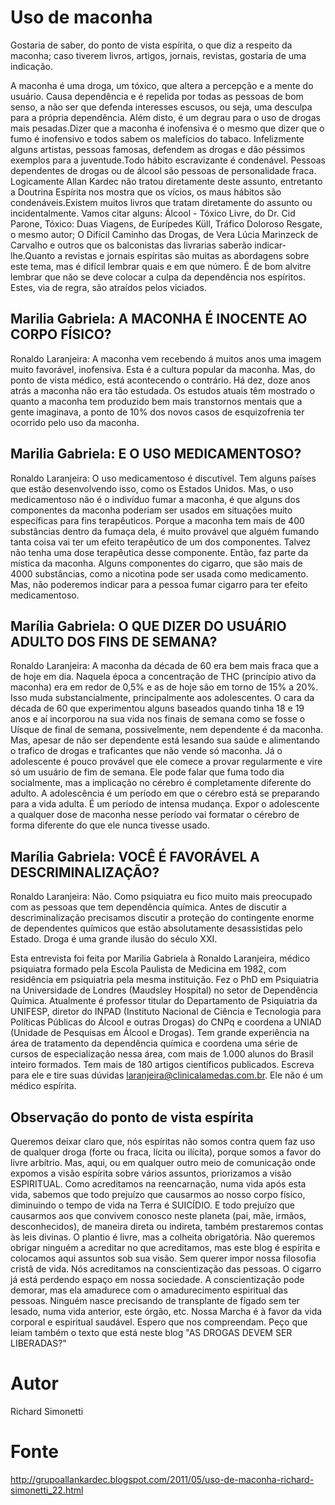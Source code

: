 # Uso de maconha

Gostaria de saber, do ponto de vista espírita, o que diz a respeito da maconha; caso tiverem livros, artigos, jornais, revistas, gostaria de uma indicação.

A maconha é uma droga, um tóxico, que altera a percepção e a mente do usuário. Causa dependência e é repelida por todas as pessoas de bom senso, a não ser que defenda interesses escusos, ou seja, uma desculpa para a própria dependência. Além disto, é um degrau para o uso de drogas mais pesadas.Dizer que a maconha é inofensiva é o mesmo que dizer que o fumo é inofensivo e todos sabem os malefícios do tabaco. Infelizmente alguns artistas, pessoas famosas, defendem as drogas e dão péssimos exemplos para a juventude.Todo hábito escravizante é condenável. Pessoas dependentes de drogas ou de álcool são pessoas de personalidade fraca. Logicamente Allan Kardec não tratou diretamente deste assunto, entretanto a Doutrina Espírita nos mostra que os vícios, os maus hábitos são condenáveis.Existem muitos livros que tratam diretamente do assunto ou incidentalmente. Vamos citar alguns: Álcool - Tóxico Livre, do Dr. Cid Parone, Tóxico: Duas Viagens, de Eurípedes Küll, Tráfico Doloroso Resgate, o mesmo autor; O Difícil Caminho das Drogas, de Vera Lúcia Marinzeck de Carvalho e outros que os balconistas das livrarias saberão indicar-lhe.Quanto a revistas e jornais espíritas são muitas as abordagens sobre este tema, mas é difícil lembrar quais e em que número. É de bom alvitre lembrar que não se deve colocar a culpa da dependência nos espíritos. Estes, via de regra, são atraídos pelos viciados.

## Marilia Gabriela: A MACONHA É INOCENTE AO CORPO FÍSICO?
Ronaldo Laranjeira: A maconha vem recebendo á muitos anos uma imagem muito favorável, inofensiva. Esta é a cultura popular da maconha. Mas, do ponto de vista médico, está acontecendo o contrário. Há dez, doze anos atrás a maconha não era tão estudada. Os estudos atuais têm mostrado o quanto a maconha tem produzido bem mais transtornos mentais que a gente imaginava, a ponto de 10% dos novos casos de esquizofrenia ter ocorrido pelo uso da maconha.

## Marilia Gabriela: E O USO MEDICAMENTOSO?
Ronaldo Laranjeira: O uso medicamentoso é discutível. Tem alguns países que estão desenvolvendo isso, como os Estados Unidos. Mas, o uso medicamentoso não é o indivíduo fumar a maconha, é que alguns dos componentes da maconha poderiam ser usados em situações muito específicas para fins terapêuticos. Porque a maconha tem mais de 400 substâncias dentro da fumaça dela, é muito provável que alguém fumando tanta coisa vai ter um efeito terapêutico de um dos componentes. Talvez não tenha uma dose terapêutica desse componente. Então, faz parte da mística da maconha. Alguns componentes do cigarro, que são mais de 4000 substâncias, como a nicotina pode ser usada como medicamento. Mas, não poderemos indicar para a pessoa fumar cigarro para ter efeito medicamentoso.

## Marília Gabriela: O QUE DIZER DO USUÁRIO ADULTO DOS FINS DE SEMANA?
Ronaldo Laranjeira: A maconha da década de 60 era bem mais fraca que a de hoje em dia. Naquela época a concentração de THC (princípio ativo da maconha) era em redor de 0,5% e as de hoje são em torno de 15% a 20%. Isso muda substancialmente, principalmente aos adolescentes. O cara da década de 60 que experimentou alguns baseados quando tinha 18 e 19 anos e aí incorporou na sua vida nos finais de semana como se fosse o Uísque de final de semana, possivelmente, nem dependente é da maconha. Mas, apesar de não ser dependente está lesando sua saúde e alimentando o trafico de drogas e traficantes que não vende só maconha. Já o adolescente é pouco provável que ele comece a provar regularmente e vire só um usuário de fim de semana. Ele pode falar que fuma todo dia socialmente, mas a implicação no cérebro é completamente diferente do adulto. A adolescência é um período em que o cérebro está se preparando para a vida adulta. É um período de intensa mudança. Expor o adolescente a qualquer dose de maconha nesse período vai formatar o cérebro de forma diferente do que ele nunca tivesse usado.

## Marília Gabriela: VOCÊ É FAVORÁVEL A DESCRIMINALIZAÇÃO?
Ronaldo Laranjeira: Não. Como psiquiatra eu fico muito mais preocupado com as pessoas que tem dependência química. Antes de discutir a descriminalização precisamos discutir a proteção do contingente enorme de dependentes químicos que estão absolutamente desassistidas pelo Estado. Droga é uma grande ilusão do século XXI.

Esta entrevista foi feita por Marilia Gabriela à Ronaldo Laranjeira, médico psiquiatra formado pela Escola Paulista de Medicina em 1982, com residência em psiquiatria pela mesma instituição. Fez o PhD em Psiquiatria na Universidade de Londres (Maudsley Hospital) no setor de Dependência Química. Atualmente é professor titular do Departamento de Psiquiatria da UNIFESP, diretor do INPAD (Instituto Nacional de Ciência e Tecnologia para Políticas Públicas do Álcool e outras Drogas) do CNPq e coordena a UNIAD (Unidade de Pesquisas em Álcool e Drogas). Tem grande experiência na área de tratamento da dependência química e coordena uma série de cursos de especialização nessa área, com mais de 1.000 alunos do Brasil inteiro formados. Tem mais de 180 artigos científicos publicados. Escreva para ele e tire suas dúvidas laranjeira@clinicalamedas.com.br. Ele não é um médico espírita.

## Observação do ponto de vista espírita
Queremos deixar claro que, nós espíritas não somos contra quem faz uso de qualquer droga (forte ou fraca, lícita ou ilícita), porque somos a favor do livre arbítrio. Mas, aqui, ou em qualquer outro meio de comunicação onde expomos a visão espírita sobre vários assuntos, priorizamos a visão ESPIRITUAL. Como acreditamos na reencarnação, numa vida após esta vida, sabemos que todo prejuízo que causarmos ao nosso corpo físico, diminuindo o tempo de vida na Terra é SUICÍDIO. E todo prejuízo que causarmos aos que convivem conosco neste planeta (pai, mãe, irmãos, desconhecidos), de maneira direta ou indireta, também prestaremos contas às leis divinas. O plantio é livre, mas a colheita obrigatória. Não queremos obrigar ninguém a acreditar no que acreditamos, mas este blog é espírita e colocamos aqui assuntos sob sua visão. Sem querer impor nossa filosofia cristã de vida. Nós acreditamos na conscientização das pessoas. O cigarro já está perdendo espaço em nossa sociedade. A conscientização pode demorar, mas ela amadurece com o amadurecimento espiritual das pessoas. Ninguém nasce precisando de transplante de fígado sem ter lesado, numa vida anterior, este órgão, etc. Nossa Marcha é à favor da vida corporal e espiritual saudável. Espero que nos compreendam. Peço que leiam também o texto que está neste blog "AS DROGAS DEVEM SER LIBERADAS?"


# Autor
Richard Simonetti

# Fonte
http://grupoallankardec.blogspot.com/2011/05/uso-de-maconha-richard-simonetti_22.html
